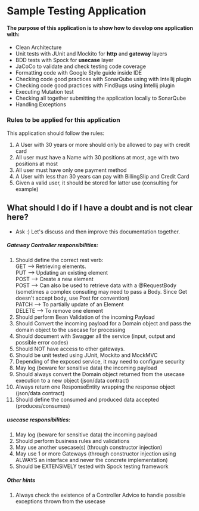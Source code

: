 # Sample Testing Application

#### The purpose of this application is to show how to develop one application with:

- Clean Architecture
- Unit tests with JUnit and Mockito for **http** and **gateway** layers
- BDD tests with Spock for **usecase** layer
- JaCoCo to validate and check testing code coverage
- Formatting code with Google Style guide inside IDE
- Checking code good practices with SonarQube using with Intellij plugin
- Checking code good practices with FindBugs using Intellij plugin 
- Executing Mutation test 
- Checking all together submitting the application locally to SonarQube
- Handling Exceptions

### Rules to be applied for this application
This application should follow the rules: 
1. A User with 30 years or more should only be allowed to pay with credit card
2. All user must have a Name with 30 positions at most, age with two positions at most
3. All user must have only one payment method  
4. A User with less  than 30 years can pay with BillingSlip and Credit Card
5. Given a valid user, it should be stored for latter use (consulting for example)

## What should I do if I have a doubt and is not clear here?
- Ask :) Let's discuss and then improve this documentation together.

##### Gateway Controller responsibilities:
1. Should define the correct rest verb:<br/>
  GET --> Retrieving elements.<br/>
  PUT --> Updating an existing element<br/>
  POST --> Create a new element<br/>
  POST --> Can also be used to retrieve data with a @RequestBody (sometimes a complex consuting may need to pass a Body. Since Get doesn't accept body, use Post for convention)<br/>
  PATCH --> To partially update of an Element<br/>
  DELETE --> To remove one element<br/>
2. Should perform Bean Validation of the incoming Payload
3. Should Convert the incoming payload for a Domain object and pass the domain object to the usecase for processing
4. Should document with Swagger all the service (input, output and possible error codes)
5. Should NOT have access to other gateways.
6. Should be unit tested using JUnit, Mockito and MockMVC
7. Depending of the exposed service, it may need to configure security
8. May log (beware for sensitive data) the incoming payload
9. Should always convert the Domain object returned from the usecase execution to a new object (json/data contract)
10. Always return one ResponseEntity wrapping the response object (json/data contract)
11. Should define the consumed and produced data accepted (produces/consumes)

##### usecase responsibilities:
1. May log (beware for sensitive data) the incoming payload
2. Should perform business rules and validations
3. May use another usecase(s) (through constructor injection)
4. May use 1 or more Gateways (through constructor injection using ALWAYS an interface and never the concrete implementation)
5. Should be EXTENSIVELY tested with Spock testing framework

##### Other hints 
1. Always check the existence of a Controller Advice to handle possible exceptions thrown from the usecase